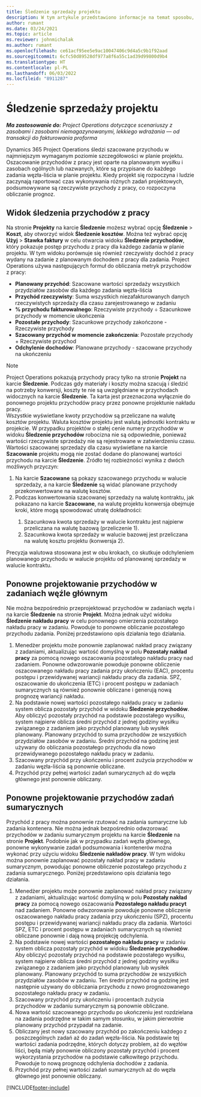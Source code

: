 ```yaml
---
title: Śledzenie sprzedaży projektu
description: W tym artykule przedstawiono informacje na temat sposobu, w jaki aplikacja Project Operations śledzi postęp w zakresie przychodów z pracy w ramach projektu.
author: rumant
ms.date: 03/24/2021
ms.topic: article
ms.reviewer: johnmichalak
ms.author: rumant
ms.openlocfilehash: ce61acf95ee5e9ac10047406c9d4a5c9b1f92aad
ms.sourcegitcommit: 6cfc50d89528df977a8f6a55c1ad39d99800d9b4
ms.translationtype: HT
ms.contentlocale: pl-PL
ms.lasthandoff: 06/03/2022
ms.locfileid: "8911287"
---
```

# <a name="project-sales-tracking"></a>Śledzenie sprzedaży projektu

_**Ma zastosowanie do:** Project Operations dotyczące scenariuszy z zasobami i zasobami niemagazynowanymi, lekkiego wdrażania — od transakcji do fakturowania proforma_

Dynamics 365 Project Operations śledzi szacowane przychodu w najmniejszym wymaganym poziomie szczegółowości w planie projektu. Oszacowanie przychodów z pracy jest oparte na planowanym wysiłku i zasobach ogólnych lub nazwanych, które są przypisane do każdego zadania węzła-liścia w planie projektu. Kiedy projekt się rozpoczyna i ludzie zaczynają raportować czas wykonywania różnych zadań projektowych, podsumowywane są rzeczywiste przychody z pracy, co rozpoczyna obliczanie prognoz.

## <a name="labor-revenue-tracking-view"></a>Widok śledzenia przychodów z pracy

Na stronie **Projekty** na karcie **Śledzenie** możesz wybrać opcję **Śledzenie** > **Koszt**, aby otworzyć widok **Śledzenie kosztów**. Można też wybrać opcję **Użyj** > **Stawka faktury** w celu otwarcia widoku **Śledzenie przychodów**, który pokazuje postęp przychodu z pracy dla każdego zadania w planie projektu. W tym widoku porównuje się również rzeczywisty dochód z pracy wydany na zadanie z planowanym dochodem z pracy dla zadania. Project Operations używa następujących formuł do obliczania metryk przychodów z pracy:

- **Planowany przychód**: Szacowane wartości sprzedaży wszystkich przydziałów zasobów dla każdego zadania węzła-liścia
- **Przychód rzeczywisty**: Suma wszystkich niezafakturowanych danych rzeczywistych sprzedaży dla czasu zarejestrowanego w zadaniu
- **% przychodu fakturowalnego**: Rzeczywiste przychody ÷ Szacunkowe przychody w momencie ukończenia
- **Pozostałe przychody**: Szacunkowe przychody zakończone - Rzeczywiste przychody
- **Szacowany przychód w momencie zakończenia**: Pozostałe przychody + Rzeczywiste przychod
- **Odchylenie dochodów**: Planowane przychody - szacowane przychody na ukończeniu


> [!NOTE]
> Project Operations pokazują przychody pracy tylko na stronie **Projekt** na karcie **Śledzenie**. Podczas gdy materiały i koszty można szacują i śledzić na potrzeby konwersji, koszty te nie są uwzględniane w przychodach widocznych na karcie **Śledzenie**. Ta karta jest przeznaczona wyłącznie do ponownego projektu przychodów pracy przez ponowne projektunie nakładu pracy.  
> Wszystkie wyświetlane kwoty przychodów są przeliczane na walutę kosztów projektu. Waluta kosztów projektu jest walutą jednostki kontraktu w projekcie. W przypadku projektów o stałej cenie numery przychodów w widoku **Śledzenie przychodów** robocizna nie są odpowiednie, ponieważ wartości rzeczywiste sprzedaży nie są rejestrowane w zatwierdzeniu czasu.
> Wartości szacowanej sprzedaży dla czasu wyświetlane na karcie **Szacowanie** projektu mogą nie zostać dodane do planowanej wartości przychodu na karcie **Śledzenie**. Źródło tej rozbieżności wynika z dwóch możliwych przyczyn:
><ol>
   ><li> Na karcie <b>Szacowane</b> są pokazy szacowanego przychodu w walucie sprzedaży, a na karcie <b>Śledzenie</b> są widać planowane przychody przekonwertowane na walutę kosztów. </li>
   ><li> Podczas konwertowania szacowanej sprzedaży na walutę kontraktu, jak pokazano na karcie <b>Szacowane</b>, na walutę projektu konwersja obejmuje kroki, które mogą spowodować utratę dokładności: </li>
><ol>
><li> Szacunkowa kwota sprzedaży w walucie kontraktu jest najpierw przeliczana na walutę bazową (przeliczenie 1).</li>
><li> Szacunkowa kwota sprzedaży w walucie bazowej jest przeliczana na walutę kosztu projektu (konwersja 2). </li>
></ol>
></ol>
> Precyzja walutowa stosowana jest w obu krokach, co skutkuje odchyleniem planowanego przychodu w walucie projektu od planowanej sprzedaży w walucie kontraktu.
   

## <a name="reprojecting-revenues-on-leaf-node-tasks"></a>Ponowne projektowanie przychodów w zadaniach węźle głównym

Nie można bezpośrednio przeprojektować przychodów w zadaniach węzła i na karcie **Śledzenie** na stronie **Projekt**. Można jednak użyć widoku **Śledzenie nakładu pracy** w celu ponownego omierzenia pozostałego nakładu pracy w zadaniu. Powoduje to ponowne obliczanie pozostałego przychodu zadania. Poniżej przedstawiono opis działania tego działania.

1. Menedżer projektu może ponownie zaplanować nakład pracy związany z zadaniami, aktualizując wartość domyślną w polu **Pozostały nakład pracy** za pomocą nowego oszacowania pozostałego nakładu pracy nad zadaniem. Ponowne odwzorowanie powoduje ponowne obliczenie oszacowanego nakładu pracy zadania przy ukończeniu (EAC), procentu postępu i przewidywanej wariancji nakładu pracy dla zadania. SPZ, oszacowanie do ukończenia (ETC) i procent postępu w zadaniach sumarycznych są również ponownie obliczane i generują nową prognozę wariancji nakładu.
2. Na podstawie nowej wartości pozostałego nakładu pracy w zadaniu system oblicza pozostały przychód w widoku **Śledzenie przychodów**. Aby obliczyć pozostały przychód na podstawie pozostałego wysiłku, system najpierw oblicza średni przychód z jednej godziny wysiłku związanego z zadaniem jako przychód planowany lub wysiłek planowany. Planowany przychód to suma przychodów ze wszystkich przydziałów zasobów w zadaniu. Średni przychód na godzinę jest używany do obliczania pozostałego przychodu dla nowo przewidywanego pozostałego nakładu pracy w zadaniu.
3. Szacowany przychód przy ukończeniu i procent zużycia przychodów w zadaniu węzła-liścia są ponownie obliczane.
4. Przychód przy pełnej wartości zadań sumarycznych aż do węzła głównego jest ponownie obliczany.

## <a name="reprojecting-revenues-on-summary-tasks"></a>Ponowne projektowanie przychodów zadań sumarycznych

Przychód z pracy można ponownie rzutować na zadania sumaryczne lub zadania kontenera. Nie można jednak bezpośrednio odwzorować przychodów w zadaniu sumarycznym projektu na karcie **Śledzenie** na stronie **Projekt**. Podobnie jak w przypadku zadań węzła głównego, ponowne wykonywanie zadań podsumowania i kontenerów można wykonać przy użyciu widoku **Śledzenie nakładów pracy**. W tym widoku można ponownie zaplanować pozostały nakład pracy w zadaniu sumarycznym, powodując ponowne obliczenie pozostałego przychodu z zadania sumarycznego. Poniżej przedstawiono opis działania tego działania.

1. Menedżer projektu może ponownie zaplanować nakład pracy związany z zadaniami, aktualizując wartość domyślną w polu **Pozostały nakład pracy** za pomocą nowego oszacowania **Pozostałego nakładu pracyt** nad zadaniem. Ponowne odwzorowanie powoduje ponowne obliczenie oszacowanego nakładu pracy zadania przy ukończeniu (SPZ), procentu postępu i przewidywanej wariancji nakładu pracy dla zadania. Wartości SPZ, ETC i procent postępu w zadaniach sumarycznych są również obliczane ponownie i dają nową projekcję odchylenia.
2. Na podstawie nowej wartości **pozostałego nakładu pracy** w zadaniu system oblicza pozostały przychód w widoku **Śledzenie przychodów**. Aby obliczyć pozostały przychód na podstawie pozostałego wysiłku, system najpierw oblicza średni przychód z jednej godziny wysiłku związanego z zadaniem jako przychód planowany lub wysiłek planowany. Planowany przychód to suma przychodów ze wszystkich przydziałów zasobów w zadaniu. Ten średni przychód na godzinę jest następnie używany do obliczania przychodu z nowo prognozowanego pozostałego nakładu pracy w zadaniu.
3. Szacowany przychód przy ukończeniu i procentach zużycia przychodów w zadaniu sumarycznym są ponownie obliczane.
4. Nowa wartość szacowanego przychodu po ukończeniu jest rozdzielana na zadania podrzędne w takim samym stosunku, w jakim pierwotnie planowany przychód przypadał na zadanie.
5. Obliczany jest nowy szacowany przychód po zakończeniu każdego z poszczególnych zadań aż do zadań węzła-liścia. Na podstawie tej wartości zadania podrzędne, których dotyczy problem, aż do węzłów liści, będą miały ponownie obliczony pozostały przychód i procent wykorzystania przychodów na podstawie całkowitego przychodu. Powoduje to nową prognozę odchylenia dochodów z zadania. 
6. Przychód przy pełnej wartości zadań sumarycznych aż do węzła głównego jest ponownie obliczany.


[!INCLUDE[footer-include](../includes/footer-banner.md)]

